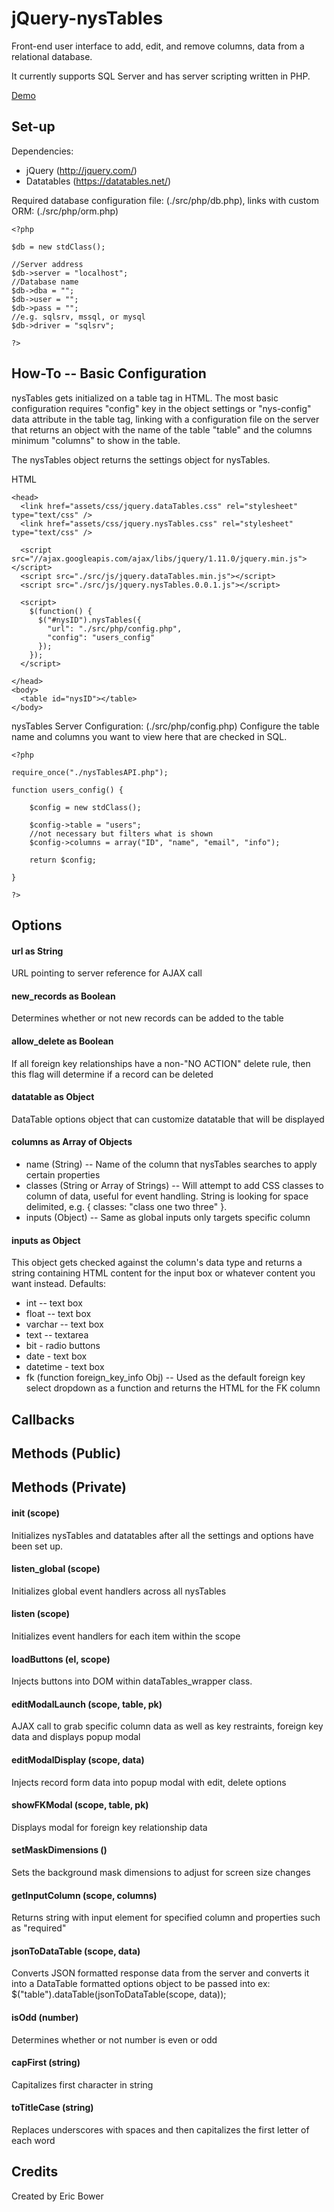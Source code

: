 jQuery-nysTables
=========

Front-end user interface to add, edit, and remove columns, data from a relational database.

It currently supports SQL Server and has server scripting written in PHP.

[Demo](http://nysus.net/erb/nysTables/nysTables.html)

Set-up
---------

Dependencies:

  * jQuery (http://jquery.com/)
  * Datatables (https://datatables.net/)

Required database configuration file: (./src/php/db.php),
links with custom ORM: (./src/php/orm.php)

```
<?php

$db = new stdClass();

//Server address
$db->server = "localhost";
//Database name
$db->dba = "";
$db->user = "";
$db->pass = "";
//e.g. sqlsrv, mssql, or mysql
$db->driver = "sqlsrv";

?>
```

How-To -- Basic Configuration
---------

nysTables gets initialized on a table tag in HTML.
The most basic configuration requires "config" key in the object settings or "nys-config" data attribute in the table tag, 
linking with a configuration file on the server that returns an object with the name of the table "table" and the columns minimum
"columns" to show in the table.

The nysTables object returns the settings object for nysTables.

HTML

```
<head>
  <link href="assets/css/jquery.dataTables.css" rel="stylesheet" type="text/css" />
  <link href="assets/css/jquery.nysTables.css" rel="stylesheet" type="text/css" />
  
  <script src="//ajax.googleapis.com/ajax/libs/jquery/1.11.0/jquery.min.js"></script>
  <script src="./src/js/jquery.dataTables.min.js"></script>
  <script src="./src/js/jquery.nysTables.0.0.1.js"></script>

  <script>
    $(function() {
      $("#nysID").nysTables({ 
        "url": "./src/php/config.php",
        "config": "users_config" 
      });
    });
  </script>

</head>
<body>
  <table id="nysID"></table>
</body>
```

nysTables Server Configuration: (./src/php/config.php)
Configure the table name and columns you want to view here that 
are checked in SQL.

```
<?php

require_once("./nysTablesAPI.php");

function users_config() {

    $config = new stdClass();

    $config->table = "users";
    //not necessary but filters what is shown
    $config->columns = array("ID", "name", "email", "info");

    return $config;

}

?>
```

Options
---------

#### url as String
URL pointing to server reference for AJAX call

#### new_records as Boolean
Determines whether or not new records can be added to the table

#### allow_delete as Boolean
If all foreign key relationships have a non-"NO ACTION" delete rule, then this flag will determine if a record
can be deleted

#### datatable as Object
DataTable options object that can customize datatable that will be displayed

#### columns as Array of Objects
  *  name (String) -- Name of the column that nysTables searches to apply certain properties
  *  classes (String or Array of Strings) -- Will attempt to add CSS classes to column of data, useful for event handling. String is looking for space delimited, e.g. { classes: "class one two three" }.
  *  inputs (Object) -- Same as global inputs only targets specific column

#### inputs as Object
This object gets checked against the column's data type and returns a string containing HTML 
content for the input box or whatever content you want instead.  Defaults:
  *  int -- text box
  *  float -- text box
  *  varchar -- text box
  *  text -- textarea
  *  bit - radio buttons
  *  date - text box
  *  datetime - text box
  *  fk (function foreign_key_info Obj) -- Used as the default foreign key select dropdown as a function and returns the HTML for the FK column

Callbacks
---------

Methods (Public)
---------

Methods (Private)
---------

#### init (scope)
Initializes nysTables and datatables after all the settings and options have been set up.

#### listen_global (scope)
Initializes global event handlers across all nysTables

#### listen (scope)
Initializes event handlers for each item within the scope

#### loadButtons (el, scope)
Injects buttons into DOM within dataTables_wrapper class.

#### editModalLaunch (scope, table, pk)
AJAX call to grab specific column data as well as key restraints, foreign key data and displays
popup modal

#### editModalDisplay (scope, data)
Injects record form data into popup modal with edit, delete options

#### showFKModal (scope, table, pk)
Displays modal for foreign key relationship data

#### setMaskDimensions ()
Sets the background mask dimensions to adjust for screen size changes

#### getInputColumn (scope, columns)
Returns string with input element for specified column and properties such as "required"

#### jsonToDataTable (scope, data)
Converts JSON formatted response data from the server and 
converts it into a DataTable formatted options object to be passed into ex: $("table").dataTable(jsonToDataTable(scope, data));

#### isOdd (number)
Determines whether or not number is even or odd

#### capFirst (string)
Capitalizes first character in string

#### toTitleCase (string)
Replaces underscores with spaces and then capitalizes the first letter of each word

Credits 
---------

Created by Eric Bower